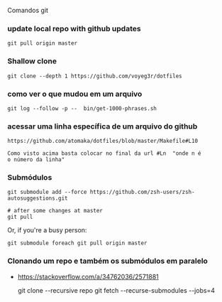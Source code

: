 
Comandos git

### update local repo with github updates

    git pull origin master

### Shallow clone

    git clone --depth 1 https://github.com/voyeg3r/dotfiles

### como ver o que mudou em um arquivo

    git log --follow -p --  bin/get-1000-phrases.sh

### acessar uma linha específica de um arquivo do github

    https://github.com/atomaka/dotfiles/blob/master/Makefile#L10

    Como visto acima basta colocar no final da url #Ln  "onde n é
    o número da linha"

### Submódulos

    git submodule add --force https://github.com/zsh-users/zsh-autosuggestions.git

    # after some changes at master
    git pull


Or, if you're a busy person:

    git submodule foreach git pull origin master

### Clonando um repo e também os submódulos em paralelo
+ https://stackoverflow.com/a/34762036/2571881

    git clone --recursive repo
    git fetch --recurse-submodules --jobs=4


